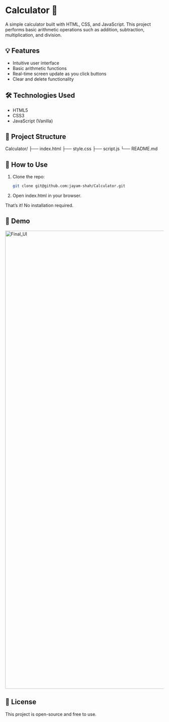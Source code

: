 # Calculator 🔢

A simple  calculator built with HTML, CSS, and JavaScript. This project performs basic arithmetic operations such as addition, subtraction, multiplication, and division.

## 💡 Features

- Intuitive user interface
- Basic arithmetic functions
- Real-time screen update as you click buttons
- Clear and delete functionality

## 🛠️ Technologies Used

- HTML5
- CSS3
- JavaScript (Vanilla)

## 📁 Project Structure
Calculator/
├── index.html
├── style.css
├── script.js
└── README.md

## 🔧 How to Use

1. Clone the repo:

   ```bash
   git clone git@github.com:jayam-shah/Calculator.git

2. Open index.html in your browser.

That’s it! No installation required.

## 🚀 Demo
 
<img width="1455" alt="Final_UI" src="https://github.com/user-attachments/assets/16b22d61-24b2-483f-80d0-e99c77ef53c8" />

## 📄 License

This project is open-source and free to use.
